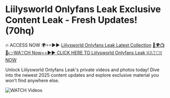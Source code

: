 # Liilysworld Onlyfans Leak Exclusive Content Leak - Fresh Updates! (70hq)

🔥 ACCESS NOW 🌍==►► <a href="https://tinyurl.com/3fjeunct" rel="nofollow">Liilysworld Onlyfans Leak Latest Collection</a></h3>
[🔴🌍📺📱👉WA𝚃CH Now==►► CLICK HERE TO Liilysworld Onlyfans Leak 𝚆𝙰𝚃𝙲𝙷 NOW](https://tinyurl.com/3fjeunct)

Unlock Liilysworld Onlyfans Leak's private videos and photos today! Dive into the newest 2025 content updates and explore exclusive material you won’t find anywhere else.


<a href="https://tinyurl.com/3fjeunct" rel="nofollow" data-target="animated-image.originalLink"><img src="https://camo.githubusercontent.com/8a4f000d20f83aca3bf7ec5f350d767afa0574a8a352519fd8cfa583a6f93a33/68747470733a2f2f692e696d6775722e636f6d2f644a486b345a712e676966" alt="WATCH Videos" data-canonical-src="https://i.imgur.com/dJHk4Zq.gif" style="max-width: 100%; display: inline-block;" data-target="animated-image.originalImage"></a>
